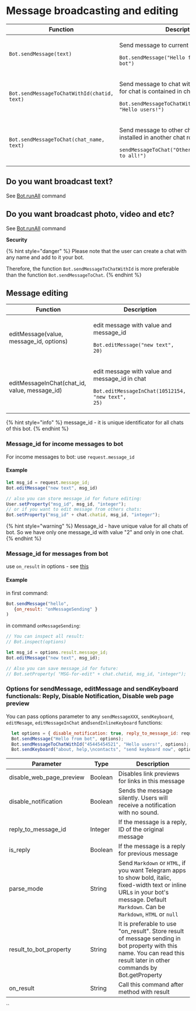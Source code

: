 # Message broadcasting and editing



| Function                                    | Description                                                                                                                                                                   |
| ------------------------------------------- | ----------------------------------------------------------------------------------------------------------------------------------------------------------------------------- |
| `Bot.sendMessage(text)`                     | <p>Send message to current chat</p><p></p><p><code>Bot.sendMessage("Hello from bot")</code></p>                                                                               |
| `Bot.sendMessageToChatWithId(chatid, text)` | <p>Send message to chat with id. Current chatid for chat is contained in chat.chatid</p><p></p><p><code>Bot.sendMessageToChatWithId("45445454521", "Hello users!")</code></p> |
| `Bot.sendMessageToChat(chat_name, text)`    | <p>Send message to other chat. The bot must be installed in another chat room</p><p></p><p><code>sendMessageToChat("OtherTestChat", "Hello to all!")</code></p>               |

## Do you want broadcast text?

See [Bot.runAll](https://help.bots.business/scenarios-and-bjs/bot-functions#bot-runall-options) command

## Do you want broadcast photo, video and etc?

See [Bot.runAll](https://help.bots.business/scenarios-and-bjs/bot-functions#bot-runall-options) command



**Security**

{% hint style="danger" %}
Please note that the user can create a chat with any name and add to it your bot.

Therefore, the function `Bot.sendMessageToChatWithId` is more preferable than the function `Bot.sendMessageToChat`.
{% endhint %}

## **Message editing**

| **Function**                                  | Description                                                                                                                     |
| --------------------------------------------- | ------------------------------------------------------------------------------------------------------------------------------- |
| editMessage(value, message_id, options)       | <p>edit message with value and message_id</p><p></p><p><code>Bot.editMessage("new text", 20)</code></p>                         |
| editMessageInChat(chat_id, value, message_id) | <p>edit message with value and message_id in chat</p><p></p><p><code>Bot.editMessageInChat(10512154, "new text", 25)</code></p> |

{% hint style="info" %}
message_id - it is unique identificator for all chats of this bot.
{% endhint %}

### **Message_id for income messages to bot**

For income messages to bot: use `request.message_id`

#### Example

```javascript
let msg_id = request.message_id;
Bot.editMessage("new text", msg_id)

// also you can store message_id for future editing:
User.setProperty("msg_id", msg_id, "integer");
// or if you want to edit message from others chats:
Bot.setProperty("msg_id" + chat.chatid, msg_id, "integer");
```

{% hint style="warning" %}
Message_id - have unique value for all chats of bot. So we have only one message_id with value "2" and only in one chat.
{% endhint %}

### **Message_id for** messages from bot

use `on_result` in options - see [this](https://help.bots.business/scenarios-and-bjs/message-broadcasting#options-for-sendmessage-editmessage-and-sendkeyboard-functionals-reply-disable-notification-disable-web-page-preview)

#### Example

in first command:

```javascript
Bot.sendMessage("hello",
   {on_result: "onMessageSending" }
)
```

in command `onMessageSending`:

```javascript
// You can inspect all result:
// Bot.inspect(options)

let msg_id = options.result.message_id;
Bot.editMessage("new text", msg_id);

// Also you can save message_id for future:
// Bot.setProperty( "MSG-for-edit" + chat.chatid, msg_id, "integer");
```



### **Options for sendMessage, editMessage and sendKeyboard functionals: Reply, Disable Notification, Disable web page preview**

You can pass options parameter to any `sendMessageXXX`, `sendKeyboard`, `editMesage`, `editMessageInChat` and`sendInlineKeyboard` functions:

```javascript
  let options = { disable_notification: true, reply_to_message_id: request.message_id };
  Bot.sendMessage("Hello from bot", options);
  Bot.sendMessageToChatWithId("45445454521", "Hello users!", options);
  Bot.sendKeyboard("about, help,\ncontacts", "send keyboard now", options)
```

| Parameter                | Type    | Description                                                                                                                                                                               |
| ------------------------ | ------- | ----------------------------------------------------------------------------------------------------------------------------------------------------------------------------------------- |
| disable_web_page_preview | Boolean | Disables link previews for links in this message                                                                                                                                          |
| disable_notification     | Boolean | Sends the message silently. Users will receive a notification with no sound.                                                                                                              |
| reply_to_message_id      | Integer | If the message is a reply, ID of the original message                                                                                                                                     |
| is_reply                 | Boolean | If the message is a reply for previous message                                                                                                                                            |
| parse_mode               | String  | Send `Markdown` or `HTML`, if you want Telegram apps to show bold, italic, fixed-width text or inline URLs in your bot's message. Default `Markdown`. Can be `Markdown`, `HTML` or `null` |
| result_to_bot_property   | String  | It is preferable to use "on_result". Store result of message sending in bot property with this name.  You can read this result later in other commands by Bot.getProperty                 |
| on_result                | String  | Call this command after method with result                                                                                                                                                |

``
